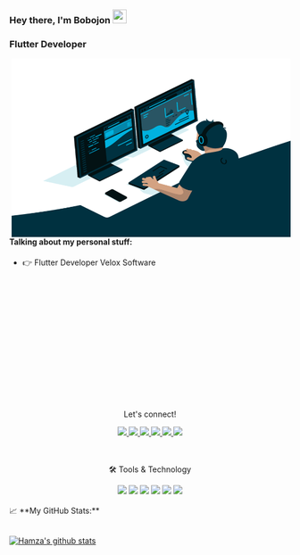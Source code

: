 ### Hey there, I'm  Bobojon <img src="https://media.giphy.com/media/hvRJCLFzcasrR4ia7z/giphy.gif" height="25px" width="25px">
### Flutter Developer

<img align="right" alt="GIF" src="code.gif" width="500" height="320" />

#### Talking about my personal stuff:
- 👉 Flutter Developer Velox Software
<br>
<br>
<br>
<br>
<br>
<br>
<br>
<br>
<br>
<br>
<br>
<br>
<br>
<div align="center">
<p align="center">Let's connect!</p>
<a href="">
    <img src="https://img.shields.io/badge/Twitter-1DA1F2?style=for-the-badge&logo=twitter&logoColor=white" />
</a>

<a href="">
    <img src="https://img.shields.io/badge/Instagram-E4405F?style=for-the-badge&logo=instagram&logoColor=white" />
</a>

<a href="">
    <img src="https://img.shields.io/badge/linkedin-%230077B5.svg?&style=for-the-badge&logo=linkedin&logoColor=white" />
</a>

<a href="">
    <img src="https://img.shields.io/badge/Medium-12100E?style=for-the-badge&logo=medium&logoColor=white" />
</a>

<a href="">
    <img src="https://img.shields.io/badge/Facebook-1877F2?style=for-the-badge&logo=facebook&logoColor=white" />
</a>

<a href="">
    <img src="https://img.shields.io/badge/Stack_Overflow-FE7A16?style=for-the-badge&logo=stack-overflow&logoColor=white" />
</a>
</div>

<br>
<br>

<div align="center">
<p align="center">🛠 Tools & Technology</p>

<img src="https://img.shields.io/badge/Flutter-02569B?style=for-the-badge&logo=flutter&logoColor=white" />
<img src="https://img.shields.io/badge/Dart-0175C2?style=for-the-badge&logo=dart&logoColor=white" />
<img src="https://img.shields.io/badge/firebase-ffca28?style=for-the-badge&logo=firebase&logoColor=black" />
<img src="https://img.shields.io/badge/Python-FFD43B?style=for-the-badge&logo=python&logoColor=darkgreen" />
<img src="https://img.shields.io/badge/Git-F05032?style=for-the-badge&logo=git&logoColor=white" />
<img src="https://img.shields.io/badge/Adobe%20XD-FF61F6?style=for-the-badge&logo=Adobe%20XD&logoColor=white" />

</div>

<br>
<summary>📈 **My GitHub Stats:**</summary>
<br>

[![Hamza's github stats](https://github-readme-stats.vercel.app/api?username=Qaroev&theme=gotham)](https://github.com/mhmzdev/github-readme-stats)



